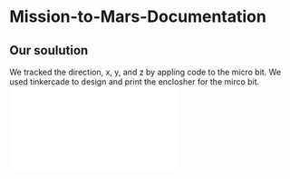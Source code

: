 # Mission-to-Mars-Documentation
## Our soulution 
We tracked the direction, x, y, and z by appling code to the micro bit.
We used tinkercade to design and print the enclosher for the mirco bit.
![GitHub Logo](file:///media/fuse/drivefs-017f0f135091a5ce291cdb909b4dd50c/root/Assignments/CamScanner%2012-18-2020%2012.50.pdf)
